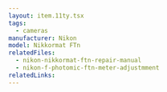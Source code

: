 ```yaml
---
layout: item.11ty.tsx
tags:
  - cameras
manufacturer: Nikon
model: Nikkormat FTn
relatedFiles:
  - nikon-nikkormat-ftn-repair-manual
  - nikon-f-photomic-ftn-meter-adjustmment
relatedLinks:
---
```

